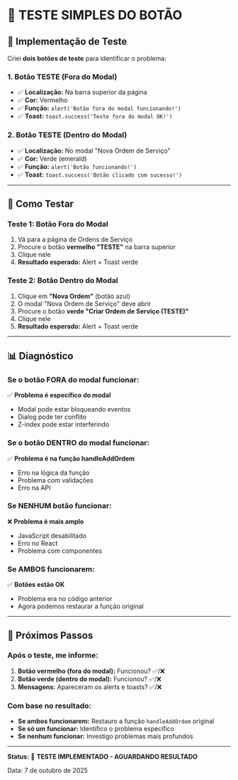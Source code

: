 # 🧪 TESTE SIMPLES DO BOTÃO

## 🎯 Implementação de Teste

Criei **dois botões de teste** para identificar o problema:

### **1. Botão TESTE (Fora do Modal)**
- ✅ **Localização:** Na barra superior da página
- ✅ **Cor:** Vermelho
- ✅ **Função:** `alert('Botão fora do modal funcionando!')`
- ✅ **Toast:** `toast.success('Teste fora do modal OK!')`

### **2. Botão TESTE (Dentro do Modal)**
- ✅ **Localização:** No modal "Nova Ordem de Serviço"
- ✅ **Cor:** Verde (emerald)
- ✅ **Função:** `alert('Botão funcionando!')`
- ✅ **Toast:** `toast.success('Botão clicado com sucesso!')`

---

## 🧪 Como Testar

### **Teste 1: Botão Fora do Modal**
1. Vá para a página de Ordens de Serviço
2. Procure o botão **vermelho "TESTE"** na barra superior
3. Clique nele
4. **Resultado esperado:** Alert + Toast verde

### **Teste 2: Botão Dentro do Modal**
1. Clique em **"Nova Ordem"** (botão azul)
2. O modal "Nova Ordem de Serviço" deve abrir
3. Procure o botão **verde "Criar Ordem de Serviço (TESTE)"**
4. Clique nele
5. **Resultado esperado:** Alert + Toast verde

---

## 📊 Diagnóstico

### **Se o botão FORA do modal funcionar:**
✅ **Problema é específico do modal**
- Modal pode estar bloqueando eventos
- Dialog pode ter conflito
- Z-index pode estar interferindo

### **Se o botão DENTRO do modal funcionar:**
✅ **Problema é na função handleAddOrdem**
- Erro na lógica da função
- Problema com validações
- Erro na API

### **Se NENHUM botão funcionar:**
❌ **Problema é mais amplo**
- JavaScript desabilitado
- Erro no React
- Problema com componentes

### **Se AMBOS funcionarem:**
✅ **Botões estão OK**
- Problema era no código anterior
- Agora podemos restaurar a função original

---

## 🔧 Próximos Passos

### **Após o teste, me informe:**

1. **Botão vermelho (fora do modal):** Funcionou? ✅/❌
2. **Botão verde (dentro do modal):** Funcionou? ✅/❌
3. **Mensagens:** Apareceram os alerts e toasts? ✅/❌

### **Com base no resultado:**

- **Se ambos funcionarem:** Restauro a função `handleAddOrdem` original
- **Se só um funcionar:** Identifico o problema específico
- **Se nenhum funcionar:** Investigo problemas mais profundos

---

**Status:** 🧪 **TESTE IMPLEMENTADO - AGUARDANDO RESULTADO**

Data: 7 de outubro de 2025


